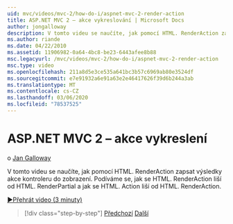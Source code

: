 ```yaml
---
uid: mvc/videos/mvc-2/how-do-i/aspnet-mvc-2-render-action
title: ASP.NET MVC 2 – akce vykreslování | Microsoft Docs
author: jongalloway
description: V tomto videu se naučíte, jak pomocí HTML. RenderAction zapsat výsledky akce kontroleru do zobrazení. Podíváme se, jak HTML. RenderAction se liší od fr...
ms.author: riande
ms.date: 04/22/2010
ms.assetid: 11906982-0a64-4bc8-be23-6443afee8b88
msc.legacyurl: /mvc/videos/mvc-2/how-do-i/aspnet-mvc-2-render-action
msc.type: video
ms.openlocfilehash: 211a8d5e3ce535a641bc3b57c6969ab80e3524df
ms.sourcegitcommit: e7e91932a6e91a63e2e46417626f39d6b244a3ab
ms.translationtype: MT
ms.contentlocale: cs-CZ
ms.lasthandoff: 03/06/2020
ms.locfileid: "78537525"
---
```

# <a name="aspnet-mvc-2---render-action"></a>ASP.NET MVC 2 – akce vykreslení

o [Jan Galloway](https://github.com/jongalloway)

V tomto videu se naučíte, jak pomocí HTML. RenderAction zapsat výsledky akce kontroleru do zobrazení. Podíváme se, jak se HTML. RenderAction liší od HTML. RenderPartial a jak se HTML. Action liší od HTML. RenderAction.

[&#9654;Přehrát video (3 minuty)](https://channel9.msdn.com/Blogs/ASP-NET-Site-Videos/aspnet-mvc-2-render-action)

> [!div class="step-by-step"]
> [Předchozí](aspnet-mvc-2-areas.md)
> [Další](5-minute-introduction-to-aspnet-mvc.md)
